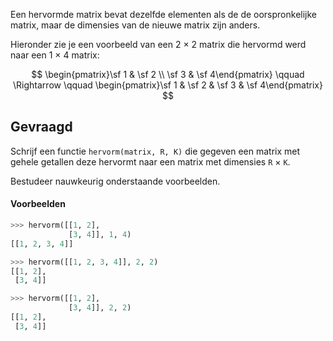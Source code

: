 Een hervormde matrix bevat dezelfde elementen als de de oorspronkelijke matrix, maar de dimensies van de nieuwe matrix zijn anders.

Hieronder zie je een voorbeeld van een 2 × 2 matrix die hervormd werd naar een 1 × 4 matrix:

$$
\begin{pmatrix}\sf 1 & \sf 2 \\ \sf 3 & \sf 4\end{pmatrix} \qquad \Rightarrow \qquad \begin{pmatrix}\sf 1 & \sf 2 & \sf 3 & \sf 4\end{pmatrix}
$$

## Gevraagd
Schrijf een functie `hervorm(matrix, R, K)` die gegeven een matrix met gehele getallen deze hervormt naar een matrix met dimensies `R` × `K`.

Bestudeer nauwkeurig onderstaande voorbeelden.

#### Voorbeelden

```python
>>> hervorm([[1, 2],
             [3, 4]], 1, 4)
[[1, 2, 3, 4]]
```

```python
>>> hervorm([[1, 2, 3, 4]], 2, 2)
[[1, 2],
 [3, 4]]
```

```python
>>> hervorm([[1, 2],
             [3, 4]], 2, 2)
[[1, 2],
 [3, 4]]
```